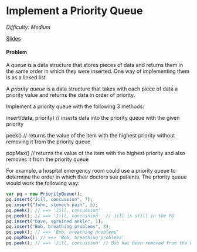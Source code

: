 # Implement a Priority Queue

_Difficulty: Medium_

[Slides](http://slides.com/gtelljohann/reacto-priority-queue/#/)

#### Problem

A _queue_ is a data structure that stores pieces of data and returns them in the same order in which they were inserted. One way of implementing them is as a linked list.

A _priority queue_ is a data structure that takes with each piece of data a priority value and returns the data in order of priority.

Implement a priority queue with the following 3 methods:

insert(data, priority) // inserts data into the priority queue with the given priority

peek() // returns the value of the item with the highest priority without removing it from the priority queue

popMax() // returns the value of the item with the highest priority and also removes it from the priority queue

For example, a hospital emergency room could use a priority queue to determine the order in which their doctors see patients. The priority queue would work the following way:

```javascript
var pq = new PriorityQueue();
pq.insert("Jill, concussion", 7);
pq.insert("John, stomach pain", 5);
pq.peek(); // ==> 'Jill, concussion'
pq.peek(); // ==> 'Jill, concussion'  // Jill is still in the PQ
pq.insert("Dave, sprained ankle", 1);
pq.insert("Bob, breathing problems", 8);
pq.peek(); // ==> 'Bob, breathing problems'
pq.popMax(); // ==> 'Bob, breathing problems'
pq.peek(); // ==> 'Jill, concussion' // Bob has been removed from the PQ
```
